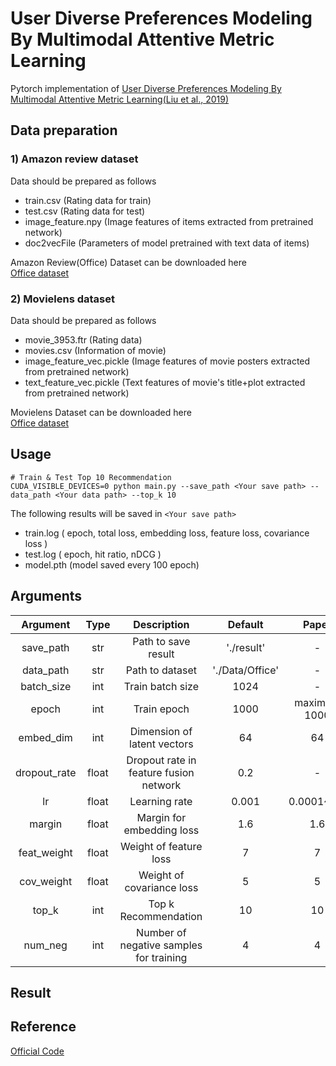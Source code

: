 # User Diverse Preferences Modeling By Multimodal Attentive Metric Learning
Pytorch implementation of [User Diverse Preferences Modeling By Multimodal Attentive Metric Learning(Liu et al., 2019)](https://dl.acm.org/doi/abs/10.1145/3343031.3350953)

## Data preparation
### 1) Amazon review dataset
Data should be prepared as follows
- train.csv (Rating data for train)
- test.csv (Rating data for test)
- image_feature.npy (Image features of items extracted from pretrained network)
- doc2vecFile (Parameters of model pretrained with text data of items)

Amazon Review(Office) Dataset can be downloaded here<br>
[Office dataset](https://drive.google.com/drive/folders/19pfDw8fpIfcI4B2oncygxo9OJKo9apG2?usp=sharing)

### 2) Movielens dataset
Data should be prepared as follows
- movie_3953.ftr (Rating data)
- movies.csv (Information of movie)
- image_feature_vec.pickle (Image features of movie posters extracted from pretrained network)
- text_feature_vec.pickle (Text features of movie's title+plot extracted from pretrained network)

Movielens Dataset can be downloaded here<br>
[Office dataset](https://drive.google.com/drive/folders/15T7s2DDFt1HLlwRVw4ytViKE2rAAXgsj)


## Usage
```
# Train & Test Top 10 Recommendation
CUDA_VISIBLE_DEVICES=0 python main.py --save_path <Your save path> --data_path <Your data path> --top_k 10
```
The following results will be saved in ```<Your save path>```
- train.log ( epoch, total loss, embedding loss, feature loss, covariance loss )
- test.log ( epoch, hit ratio, nDCG )
- model.pth (model saved every 100 epoch)


## Arguments
| Argument | Type | Description | Default | Paper |
|:---:|:---:|:---:|:---:|:---:|
|save_path|str|Path to save result|'./result'|-|
|data_path|str|Path to dataset|'./Data/Office'|-|
|batch_size|int|Train batch size|1024|-|
|epoch|int|Train epoch|1000|maximum 1000|
|embed_dim|int|Dimension of latent vectors|64|64|
|dropout_rate|float|Dropout rate in feature fusion network|0.2|-|
|lr|float|Learning rate|0.001|0.0001~0.1|
|margin|float|Margin for embedding loss|1.6|1.6|
|feat_weight|float|Weight of feature loss|7|7|
|cov_weight|float|Weight of covariance loss|5|5|
|top_k|int|Top k Recommendation|10|10|
|num_neg|int|Number of negative samples for training|4|4|

## Result






## Reference
[Official Code](https://github.com/liufancs/MAML#user-diverse-preferences-modeling-by-multimodal-attentive-metric-learning)
